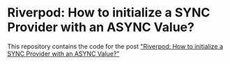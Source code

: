 # Riverpod: How to initialize a SYNC Provider with an ASYNC Value?

This repository contains the code for the post
["Riverpod: How to initialize a SYNC Provider with an ASYNC Value?"](https://bettercoding.dev/riverpod-init-sync-provider-async-value/)
